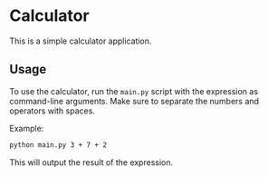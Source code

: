 # Calculator

This is a simple calculator application.

## Usage

To use the calculator, run the `main.py` script with the expression as command-line arguments. Make sure to separate the numbers and operators with spaces.

Example:

```bash
python main.py 3 + 7 + 2
```

This will output the result of the expression.
